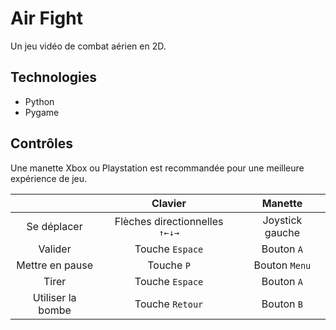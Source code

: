 # Air Fight

Un jeu vidéo de combat aérien en 2D.

## Technologies

- Python
- Pygame

## Contrôles

Une manette Xbox ou Playstation est recommandée pour une meilleure expérience de jeu.

|                   	|           **Clavier**          	|   **Manette**   	|
|:-----------------:	|:------------------------------:	|:---------------:	|
|    Se déplacer    	| Flèches directionnelles `↑←↓→` 	| Joystick gauche 	|
|      Valider      	|         Touche `Espace`        	|    Bouton `A`   	|
|  Mettre en pause  	|           Touche `P`           	|  Bouton `Menu`  	|
|       Tirer       	|         Touche `Espace`        	|    Bouton `A`   	|
| Utiliser la bombe 	|         Touche `Retour`        	|    Bouton `B`   	|
